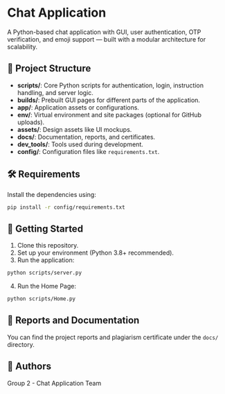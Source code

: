 
# Chat Application 

A Python-based chat application with GUI, user authentication, OTP verification, and emoji support — built with a modular architecture for scalability.

## 📁 Project Structure

- **scripts/**: Core Python scripts for authentication, login, instruction handling, and server logic.
- **builds/**: Prebuilt GUI pages for different parts of the application.
- **app/**: Application assets or configurations.
- **env/**: Virtual environment and site packages (optional for GitHub uploads).
- **assets/**: Design assets like UI mockups.
- **docs/**: Documentation, reports, and certificates.
- **dev_tools/**: Tools used during development.
- **config/**: Configuration files like `requirements.txt`.

## 🛠 Requirements

Install the dependencies using:

```bash
pip install -r config/requirements.txt
```

## 🚀 Getting Started

1. Clone this repository.
2. Set up your environment (Python 3.8+ recommended).
3. Run the application:

```bash
python scripts/server.py
```

4. Run the Home Page:

```bash
python scripts/Home.py
```

## 📄 Reports and Documentation

You can find the project reports and plagiarism certificate under the `docs/` directory.

## 🙌 Authors

Group 2 - Chat Application Team
